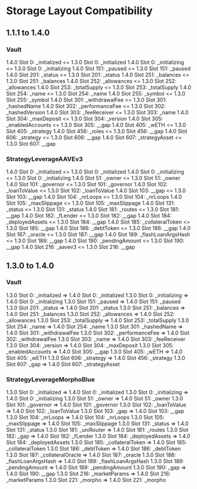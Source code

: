# Storage Layout Compatibility


## 1.1.1 to 1.4.0

### Vault

1.4.0 Slot 0: _initialized      <= 1.3.0 Slot 0: _initialized
1.4.0 Slot 0: _initializing     <= 1.3.0 Slot 0: _initializing
1.4.0 Slot 151: _paused         <= 1.3.0 Slot 151: _paused
1.4.0 Slot 201: _status         <= 1.3.0 Slot 201: _status
1.4.0 Slot 251: _balances       <= 1.3.0 Slot 251: _balances
1.4.0 Slot 252: _allowances     <= 1.3.0 Slot 252: _allowances
1.4.0 Slot 253: _totalSupply    <= 1.3.0 Slot 253: _totalSupply
1.4.0 Slot 254: _name           <= 1.3.0 Slot 254: _name
1.4.0 Slot 255: _symbol         <= 1.3.0 Slot 255: _symbol
1.4.0 Slot 301: _withdrawalFee  <= 1.3.0 Slot 301: _hashedName
1.4.0 Slot 302: _performanceFee <= 1.3.0 Slot 302: _hashedVersion
1.4.0 Slot 303: _feeReceiver     <= 1.3.0 Slot 303: _name
1.4.0 Slot 304: _maxDeposit      <= 1.3.0 Slot 304: _version
1.4.0 Slot 305: _enabledAccounts <= 1.3.0 Slot 305: __gap
1.4.0 Slot 405: _wETH            <= 1.3.0 Slot 405: _strategy
1.4.0 Slot 456: _roles          <= 1.3.0 Slot 456: __gap
1.4.0 Slot 606: _strategy       <= 1.3.0 Slot 606: __gap
1.4.0 Slot 607: _strategyAsset  <= 1.3.0 Slot 607: __gap


### StrategyLeverageAAVEv3

1.4.0 Slot 0: _initialized      <= 1.3.0 Slot 0: _initialized
1.4.0 Slot 0: _initializing     <= 1.3.0 Slot 0: _initializing
1.4.0 Slot 51: _owner           <= 1.3.0 Slot 51: _owner
1.4.0 Slot 101: _governor       <= 1.3.0 Slot 101: _governor
1.4.0 Slot 102: _loanToValue    <= 1.3.0 Slot 102: _loanToValue
1.4.0 Slot 103: __gap           <= 1.3.0 Slot 103: __gap
1.4.0 Slot 104: _nrLoops        <= 1.3.0 Slot 104: _nrLoops
1.4.0 Slot 105: _maxSlippage    <= 1.3.0 Slot 105: _maxSlippage
1.4.0 Slot 131: _status         <= 1.3.0 Slot 131: _status
1.4.0 Slot 181: _routes         <= 1.3.0 Slot 181: __gap
1.4.0 Slot 182: _fLender           <= 1.3.0 Slot 182: __gap
1.4.0 Slot 184: _deployedAssets    <= 1.3.0 Slot 184: __gap
1.4.0 Slot 185: _collateralToken   <= 1.3.0 Slot 185: __gap
1.4.0 Slot 186: _debtToken         <= 1.3.0 Slot 186: __gap
1.4.0 Slot 187: _oracle             <= 1.3.0 Slot 187: __gap
1.4.0 Slot 189: _flashLoanArgsHash  <= 1.3.0 Slot 189: __gap
1.4.0 Slot 190: _pendingAmount      <= 1.3.0 Slot 190: __gap
1.4.0 Slot 216: _aavev3             <= 1.3.0 Slot 216: __gap


## 1.3.0 to 1.4.0

### Vault

1.3.0 Slot 0: _initialized          => 1.4.0 Slot 0: _initialized
1.3.0 Slot 0: _initializing         => 1.4.0 Slot 0: _initializing
1.3.0 Slot 151: _paused             => 1.4.0 Slot 151: _paused
1.3.0 Slot 201: _status             => 1.4.0 Slot 201: _status
1.3.0 Slot 251: _balances           => 1.4.0 Slot 251: _balances
1.3.0 Slot 252: _allowances         => 1.4.0 Slot 252: _allowances
1.3.0 Slot 253: _totalSupply        => 1.4.0 Slot 253: _totalSupply
1.3.0 Slot 254: _name               => 1.4.0 Slot 254: _name
1.3.0 Slot 301: _hashedName         => 1.4.0 Slot 301: _withdrawalFee
1.3.0 Slot 302: _performanceFee     => 1.4.0 Slot 302: _withdrawalFee
1.3.0 Slot 303: _name               => 1.4.0 Slot 303: _feeReceiver
1.3.0 Slot 304: _version            => 1.4.0 Slot 304: _maxDeposit
1.3.0 Slot 305: _enabledAccounts    => 1.4.0 Slot 305: __gap
1.3.0 Slot 405: _wETH               => 1.4.0 Slot 405: _wETH
1.3.0 Slot 606: _strategy           => 1.4.0 Slot 456: _strategy
1.3.0 Slot 607: _gap                => 1.4.0 Slot 607: _strategyAsset


### StrategyLeverageMorphoBlue

1.3.0 Slot 0: _initialized          => 1.4.0 Slot 0: _initialized
1.3.0 Slot 0: _initializing         => 1.4.0 Slot 0: _initializing
1.3.0 Slot 51: _owner               => 1.4.0 Slot 51: _owner
1.3.0 Slot 101: _governor           => 1.4.0 Slot 101: _governor
1.3.0 Slot 102: _loanToValue        => 1.4.0 Slot 102: _loanToValue
1.3.0 Slot 103: _gap                => 1.4.0 Slot 103: __gap
1.3.0 Slot 104: _nrLoops            => 1.4.0 Slot 104: _nrLoops
1.3.0 Slot 105: _maxSlippage        => 1.4.0 Slot 105: _maxSlippage
1.3.0 Slot 131: _status             => 1.4.0 Slot 131: _status
1.3.0 Slot 181: _uniRouter          => 1.4.0 Slot 181: _routes
1.3.0 Slot 182: _gap                => 1.4.0 Slot 182: _fLender
1.3.0 Slot 184: _deployedAssets     => 1.4.0 Slot 184: _deployedAssets
1.3.0 Slot 185: _collateralToken    => 1.4.0 Slot 185: _collateralToken
1.3.0 Slot 186: _debtToken          => 1.4.0 Slot 186: _debtToken
1.3.0 Slot 187: _collateralOracle   => 1.4.0 Slot 187: _oracle
1.3.0 Slot 188: _flashLoanArgsHash  => 1.4.0 Slot 189: _flashLoanArgsHash
1.3.0 Slot 189: _pendingAmount      => 1.4.0 Slot 189: _pendingAmount
1.3.0 Slot 190: _gap                => 1.4.0 Slot 190: __gap
1.3.0 Slot 216: _marketParams       => 1.4.0 Slot 216: _marketParams
1.3.0 Slot 221: _morpho             => 1.4.0 Slot 221: _morpho
